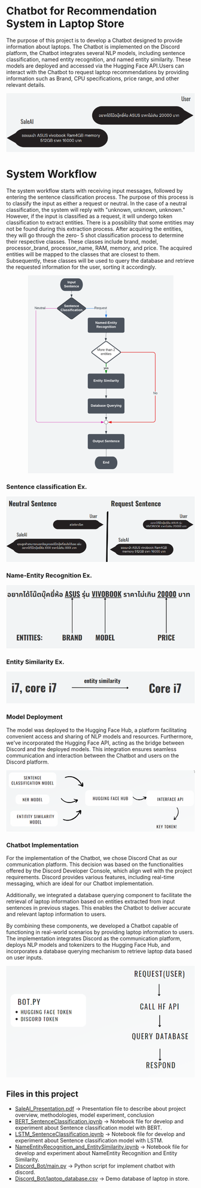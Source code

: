 # Chatbot for Recommendation System in Laptop Store
The purpose of this project is to develop a Chatbot designed to provide information about laptops. The Chatbot is implemented on the Discord platform,
the Chatbot integrates several NLP models, including sentence classification, named entity recognition, and named entity similarity. These models are 
deployed and accessed via the Hugging Face API.Users can interact with the Chatbot to request laptop recommendations by providing information such as
Brand, CPU specifications, price range, and other relevant details.

<p align="center">
  <img src="img/usecase.png">
</p>

# System Workflow
The system workflow starts with receiving input messages, followed by 
entering the sentence classification process. The purpose of this process is to classify the input 
as either a request or neutral. In the case of a neutral classification, the system will reply with 
"unknown, unknown, unknown." However, if the input is classified as a request, it will undergo 
token classification to extract entities. There is a possibility that some entities may not be 
found during this extraction process. After acquiring the entities, they will go through the zero-
5
shot classification process to determine their respective classes. These classes include brand, 
model, processor_brand, processor_name, RAM, memory, and price. The acquired entities will 
be mapped to the classes that are closest to them. Subsequently, these classes will be used to 
query the database and retrieve the requested information for the user, sorting it accordingly.
<p align="center">
  <img src="img/overview.png">
</p>

### Sentence classification Ex.
<p align="center">
  <img src="img/sen_class.png">
</p>

### Name-Entity Recognition Ex.
<p align="center">
  <img src="img/ner.png">
</p>

### Entity Similarity Ex.
<p align="center">
  <img src="img/en_sim.png">
</p>

### Model Deployment
The model was deployed to the Hugging Face Hub, a platform facilitating convenient access and sharing of NLP models and resources.
Furthermore, we've incorporated the Hugging Face API, acting as the bridge between Discord and the deployed models. This integration
ensures seamless communication and interaction between the Chatbot and users on the Discord platform.
<p align="center">
  <img src="img/deploy_model.png">
</p>

### Chatbot Implementation
For the implementation of the Chatbot, we chose Discord Chat as our communication platform. This decision was based on the functionalities
offered by the Discord Developer Console, which align well with the project requirements. Discord provides various features,
including real-time messaging, which are ideal for our Chatbot implementation.

Additionally, we integrated a database querying component to facilitate the retrieval of laptop information based on entities extracted from
input sentences in previous stages. This enables the Chatbot to deliver accurate and relevant laptop information to users.

By combining these components, we developed a Chatbot capable of functioning in real-world scenarios by providing laptop information to users. 
The implementation integrates Discord as the communication platform, deploys NLP models and tokenizers to the Hugging Face Hub, and incorporates
a database querying mechanism to retrieve laptop data based on user inputs.
<p align="center">
  <img src="img/model_interface.png">
</p>

## Files in this project
- [SaleAI_Presentation.pdf](SaleAI_Presentation.pdf) ->  Presentation file to describe about project overview, methodologies, model experiment, conclusion
- [BERT_SentenceClassification.ipynb](BERT_SentenceClassification.ipynb) -> Notebook file for develop and experiment about Sentence classification model with BERT.
- [LSTM_SentenceClassification.ipynb](LSTM_SentenceClassification.ipynb) -> Notebook file for develop and experiment about Sentence classification model with LSTM.
- [NameEntityRecognition_and_EntitySimilarity.ipynb](NameEntityRecognition_and_EntitySimilarity.ipynb) -> Notebook file for develop and experiment about NameEntity Recognition and Entity Similarity.
- [Discord_Bot/main.py](Discord_Bot/main.py) ->  Python script for implement chatbot with discord.
- [Discord_Bot/laptop_database.csv](Discord_Bot/laptop_database.csv) -> Demo database of laptop in store.


